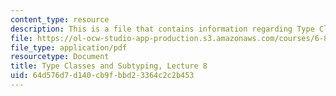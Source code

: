 ```yaml
---
content_type: resource
description: This is a file that contains information regarding Type Classes and Subtyping.
file: https://ol-ocw-studio-app-production.s3.amazonaws.com/courses/6-820-fundamentals-of-program-analysis-fall-2015/64d576d7d140cb9fbbd23364c2c2b453_MIT6_820F15_L08.pdf
file_type: application/pdf
resourcetype: Document
title: Type Classes and Subtyping, Lecture 8
uid: 64d576d7-d140-cb9f-bbd2-3364c2c2b453
---
```

